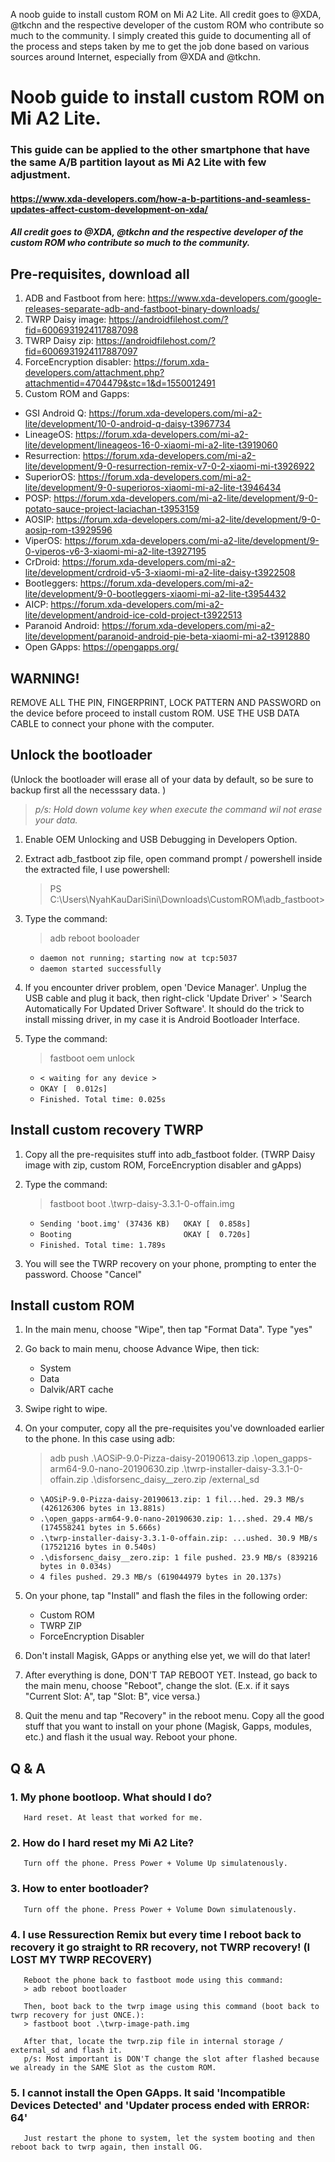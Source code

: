 A noob guide to install custom ROM on Mi A2 Lite. All credit goes to @XDA, @tkchn 
and the respective developer of the custom ROM who contribute so much to 
the community. I simply created this guide to documenting all of 
the process and steps taken by me to get the job done based 
on various sources around Internet, especially from @XDA
and @tkchn.

# Noob guide to install custom ROM on Mi A2 Lite.
### This guide can be applied to the other smartphone that have the same A/B partition layout as Mi A2 Lite with few adjustment.
#### https://www.xda-developers.com/how-a-b-partitions-and-seamless-updates-affect-custom-development-on-xda/
#### *All credit goes to @XDA, @tkchn and the respective developer of the custom ROM who contribute so much to the community.*

## Pre-requisites, download all
1.  ADB and Fastboot from here: https://www.xda-developers.com/google-releases-separate-adb-and-fastboot-binary-downloads/
2.  TWRP Daisy image:           https://androidfilehost.com/?fid=6006931924117887098
3.  TWRP Daisy zip:             https://androidfilehost.com/?fid=6006931924117887097
4.  ForceEncryption disabler:   https://forum.xda-developers.com/attachment.php?attachmentid=4704479&stc=1&d=1550012491
5.  Custom ROM and Gapps:
* GSI Android Q:    https://forum.xda-developers.com/mi-a2-lite/development/10-0-android-q-daisy-t3967734
* LineageOS:        https://forum.xda-developers.com/mi-a2-lite/development/lineageos-16-0-xiaomi-mi-a2-lite-t3919060
* Resurrection:     https://forum.xda-developers.com/mi-a2-lite/development/9-0-resurrection-remix-v7-0-2-xiaomi-mi-t3926922
* SuperiorOS:       https://forum.xda-developers.com/mi-a2-lite/development/9-0-superioros-xiaomi-mi-a2-lite-t3946434
* POSP:             https://forum.xda-developers.com/mi-a2-lite/development/9-0-potato-sauce-project-laciachan-t3953159
* AOSIP:            https://forum.xda-developers.com/mi-a2-lite/development/9-0-aosip-rom-t3929596
* ViperOS:          https://forum.xda-developers.com/mi-a2-lite/development/9-0-viperos-v6-3-xiaomi-mi-a2-lite-t3927195
* CrDroid:          https://forum.xda-developers.com/mi-a2-lite/development/crdroid-v5-3-xiaomi-mi-a2-lite-daisy-t3922508
* Bootleggers:      https://forum.xda-developers.com/mi-a2-lite/development/9-0-bootleggers-xiaomi-mi-a2-lite-t3954432
* AICP:             https://forum.xda-developers.com/mi-a2-lite/development/android-ice-cold-project-t3922513
* Paranoid Android: https://forum.xda-developers.com/mi-a2-lite/development/paranoid-android-pie-beta-xiaomi-mi-a2-t3912880
* Open GApps:   https://opengapps.org/


## WARNING!
REMOVE ALL THE PIN, FINGERPRINT, LOCK PATTERN AND PASSWORD on the device before proceed to install custom ROM.
USE THE USB DATA CABLE to connect your phone with the computer.


## Unlock the bootloader
(Unlock the bootloader will erase all of your data by default, so be sure to backup first all the necesssary data. )
> *p/s: Hold down volume key when execute the command wil not erase your data.*

1.  Enable OEM Unlocking and USB Debugging in Developers Option.

2.  Extract adb_fastboot zip file, open command prompt / powershell inside the extracted file, I use powershell:
    > PS C:\Users\NyahKauDariSini\Downloads\CustomROM\adb_fastboot>

2.  Type the command:
    > adb reboot booloader
    
    * `daemon not running; starting now at tcp:5037`
    * `daemon started successfully`

4.  If you encounter driver problem, open 'Device Manager'. Unplug the USB cable and plug it back, then right-click 'Update Driver' > 'Search Automatically For Updated Driver Software'. It should do the trick to install missing driver, in my case it is Android Bootloader Interface.

5.  Type the command:
    > fastboot oem unlock
    
    * `< waiting for any device >`
    * `OKAY [  0.012s]`
    * `Finished. Total time: 0.025s`


## Install custom recovery TWRP
1.  Copy all the pre-requisites stuff into adb_fastboot folder.
    (TWRP Daisy image with zip, custom ROM, ForceEncryption disabler and gApps)

2.  Type the command:
    > fastboot boot .\twrp-daisy-3.3.1-0-offain.img
    
    * `Sending 'boot.img' (37436 KB)   OKAY [  0.858s]`
    * `Booting                         OKAY [  0.720s]`
    * `Finished. Total time: 1.789s`

3.  You will see the TWRP recovery on your phone, prompting to enter the password. Choose "Cancel"


## Install custom ROM
1.  In the main menu, choose "Wipe", then tap "Format Data". Type "yes"

2.  Go back to main menu, choose Advance Wipe, then tick:
    * System
    * Data
    * Dalvik/ART cache

3.  Swipe right to wipe.

4.  On your computer, copy all the pre-requisites you've downloaded earlier to the phone. In this case using adb:
    > adb push .\AOSiP-9.0-Pizza-daisy-20190613.zip .\open_gapps-arm64-9.0-nano-20190630.zip .\twrp-installer-daisy-3.3.1-0-offain.zip .\disforsenc_daisy__zero.zip /external_sd

    * `\AOSiP-9.0-Pizza-daisy-20190613.zip: 1 fil...hed. 29.3 MB/s (426126306 bytes in 13.881s)`
    * `.\open_gapps-arm64-9.0-nano-20190630.zip: 1...shed. 29.4 MB/s (174558241 bytes in 5.666s)`
    * `.\twrp-installer-daisy-3.3.1-0-offain.zip: ...ushed. 30.9 MB/s (17521216 bytes in 0.540s)`
    * `.\disforsenc_daisy__zero.zip: 1 file pushed. 23.9 MB/s (839216 bytes in 0.034s)`
    * `4 files pushed. 29.3 MB/s (619044979 bytes in 20.137s)`

5.  On your phone, tap "Install" and flash the files in the following order:
    * Custom ROM
    * TWRP ZIP
    * ForceEncryption Disabler

6.  Don't install Magisk, GApps or anything else yet, we will do that later!

7.  After everything is done, DON'T TAP REBOOT YET. Instead, go back to the main menu, choose "Reboot", change the slot.
    (E.x. if it says "Current Slot: A", tap "Slot: B", vice versa.)
    
8.  Quit the menu and tap "Recovery" in the reboot menu. Copy all the good stuff that you want to install on your phone 
    (Magisk, Gapps, modules, etc.) and flash it the usual way. Reboot your phone.


##     Q & A 
###    1. My phone bootloop. What should I do?
       Hard reset. At least that worked for me.
        
###    2. How do I hard reset my Mi A2 Lite?
       Turn off the phone. Press Power + Volume Up simulatenously.
        
###    3. How to enter bootloader?
       Turn off the phone. Press Power + Volume Down simulatenously.
       
###    4. I use Ressurection Remix but every time I reboot back to recovery it go straight to RR recovery, not TWRP recovery! (I LOST MY TWRP RECOVERY)
       Reboot the phone back to fastboot mode using this command:
       > adb reboot bootloader
       
       Then, boot back to the twrp image using this command (boot back to twrp recovery for just ONCE.):
       > fastboot boot .\twrp-image-path.img
       
       After that, locate the twrp.zip file in internal storage / external_sd and flash it.       
       p/s: Most important is DON'T change the slot after flashed because we already in the SAME Slot as the custom ROM.
       
###    5. I cannot install the Open GApps. It said 'Incompatible Devices Detected' and 'Updater process ended with ERROR: 64'
       Just restart the phone to system, let the system booting and then reboot back to twrp again, then install OG.
